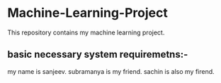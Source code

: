 # Machine-Learning-Project
This repository contains my machine learning project.

## basic necessary system requiremetns:-
my name is sanjeev. subramanya is my friend.
sachin is also my firend.
